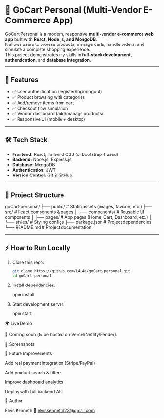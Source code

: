 # 🛒 GoCart Personal (Multi-Vendor E-Commerce App)

GoCart Personal is a modern, responsive **multi-vendor e-commerce web app** built with **React, Node.js, and MongoDB**.  
It allows users to browse products, manage carts, handle orders, and simulate a complete shopping experience.  
This project demonstrates my skills in **full-stack development**, **authentication**, and **database integration**.

---

## 🚀 Features

- ✅ User authentication (register/login/logout)  
- ✅ Product browsing with categories  
- ✅ Add/remove items from cart  
- ✅ Checkout flow simulation  
- ✅ Vendor dashboard (add/manage products)  
- ✅ Responsive UI (mobile + desktop)  

---

## 🛠️ Tech Stack

- **Frontend:** React, Tailwind CSS (or Bootstrap if used)  
- **Backend:** Node.js, Express.js  
- **Database:** MongoDB  
- **Authentication:** JWT  
- **Version Control:** Git & GitHub  

---

## 📂 Project Structure

goCart-personal/
├── public/ # Static assets (images, favicon, etc.)
├── src/ # React components & pages
│ ├── components/ # Reusable UI components
│ ├── pages/ # App pages (Home, Cart, Dashboard, etc.)
│ └── styles/ # Styling configs
├── package.json # Project dependencies
└── README.md # Project documentation


---

## ⚡ How to Run Locally

1. Clone this repo:
   ```bash
   git clone https://github.com/L4L4a/goCart-personal.git
   cd goCart-personal
2. Install dependencies:

   npm install

3. Start development server:

   npm start
   

🌍 Live Demo

🔗 Coming soon (to be hosted on Vercel/Netlify/Render).


📸 Screenshots




📌 Future Improvements

Add real payment integration (Stripe/PayPal)

Add product search & filters

Improve dashboard analytics

Deploy with full backend API


👤 Author

Elvis Kenneth
📧 elviskenneth123@gmail.com
